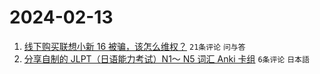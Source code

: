 # 2024-02-13

1. [线下购买联想小新 16 被骗，该怎么维权？](https://www.v2ex.com/t/1015462) `21条评论` `问与答`
1. [分享自制的 JLPT（日语能力考试）N1～ N5 词汇 Anki 卡组](https://www.v2ex.com/t/1015472) `6条评论` `日本語`
